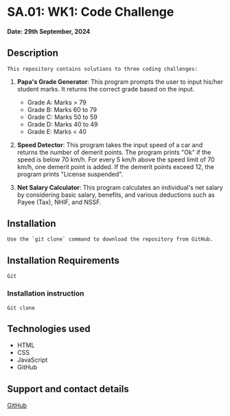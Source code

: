 # SA.01: WK1: Code Challenge

#### Date: 29th September, 2024

## Description
    This repository contains solutions to three coding challenges:

1. **Papa's Grade Generator**:
    This  program prompts the user to input his/her student marks. It returns the correct grade based on the input.
     - Grade A: Marks > 79
     - Grade B: Marks 60 to 79
     - Grade C: Marks 50 to 59
     - Grade D: Marks 40 to 49
     - Grade E: Marks < 40

2. **Speed Detector**:
    This program takes the input speed of a car and returns the number of demerit points. The program prints "Ok" if the speed is below 70 km/h. 
    For every 5 km/h above the speed limit of 70 km/h, one demerit point is added. If the demerit points exceed 12, the program prints "License suspended".

3. **Net Salary Calculator**:
    This program calculates an individual's net salary by considering basic salary, benefits, and various deductions such as Payee (Tax), NHIF, and NSSF.  

## Installation
    Use the `git clone` command to download the repository from GitHub.

## Installation Requirements
    Git

### Installation instruction
    Git clone


## Technologies used
- HTML
- CSS
- JavaScript
- GitHub

## Support and contact details
[GitHub](https://github.com/papaB3A)
